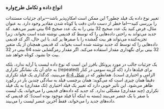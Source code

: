 ### انواع داده و تکامل طرح‌واره

تغییر نوع داده یک فیلد چطور؟ این ممکن است امکان‌پذیر باشد—برای جزئیات مستندات را بررسی کنید—اما خطر از دست دادن دقت یا کوتاه شدن مقادیر وجود دارد. به عنوان مثال، فرض کنید یک عدد صحیح 32 بیتی را به یک عدد صحیح 64 بیتی تغییر می‌دهید. کد جدید می‌تواند به راحتی داده‌هایی را که توسط کد قدیمی نوشته شده است بخواند، زیرا تجزیه‌کننده می‌تواند هر بیت گمشده را با صفرها پر کند. با این حال، اگر کد قدیمی داده‌هایی را که توسط کد جدید نوشته شده است بخواند، کد قدیمی همچنان از یک متغیر 32 بیتی برای نگهداری مقدار استفاده می‌کند. اگر مقدار رمزگشایی شده 64 بیتی در 32 بیت جا نشود، کوتاه خواهد شد.

یک جزئیات جالب در مورد پروتکل بافرز این است که نوع داده لیست یا آرایه ندارد، بلکه به جای آن یک نشانگر تکراری (repeated) برای فیلدها دارد (که گزینه سومی در کنار الزامی و اختیاری است). همانطور که در [شکل 4-4](#fig_encoding_protobuf) می‌بینید، کدگذاری یک فیلد تکراری دقیقاً همان چیزی است که می‌گوید: همان برچسب فیلد به سادگی چندین بار در رکورد ظاهر می‌شود. این تأثیر خوبی دارد که تغییر یک فیلد اختیاری (تک مقداری) به یک فیلد تکراری (چند مقداری) مشکلی ندارد. کد جدید که داده‌های قدیمی را می‌خواند، یک لیست با صفر یا یک عنصر می‌بیند (بسته به اینکه آیا فیلد موجود بوده است)؛ کد قدیمی که داده‌های جدید را می‌خواند، فقط آخرین عنصر لیست را می‌بیند.